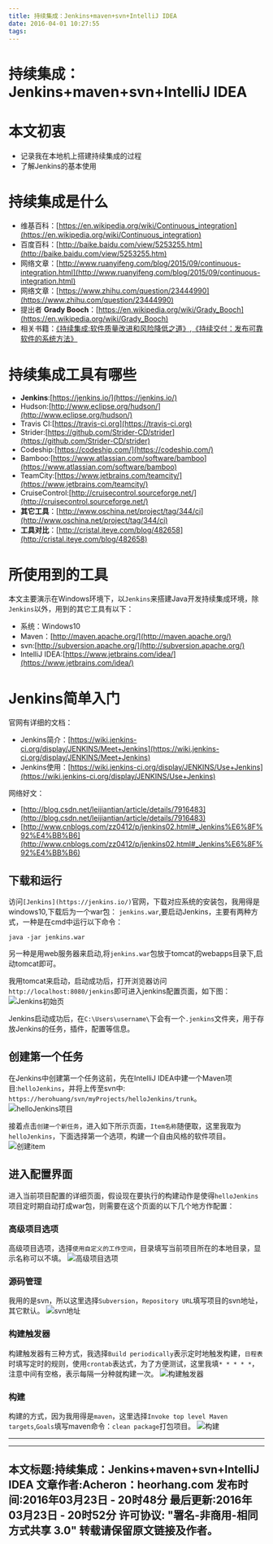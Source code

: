 ```yaml
---
title: 持续集成：Jenkins+maven+svn+IntelliJ IDEA
date: 2016-04-01 10:27:55
tags:
---
```


# 持续集成：Jenkins+maven+svn+IntelliJ IDEA

# 本文初衷
- 记录我在本地机上搭建持续集成的过程
- 了解Jenkins的基本使用

# 持续集成是什么

- 维基百科：[https://en.wikipedia.org/wiki/Continuous_integration](https://en.wikipedia.org/wiki/Continuous_integration)
- 百度百科：[http://baike.baidu.com/view/5253255.htm](http://baike.baidu.com/view/5253255.htm)
- 网络文章：[http://www.ruanyifeng.com/blog/2015/09/continuous-integration.html](http://www.ruanyifeng.com/blog/2015/09/continuous-integration.html)
- 网络文章：[https://www.zhihu.com/question/23444990](https://www.zhihu.com/question/23444990)
- 提出者 **Grady Booch**：[https://en.wikipedia.org/wiki/Grady_Booch](https://en.wikipedia.org/wiki/Grady_Booch)
- 相关书籍：[《持续集成:软件质量改进和风险降低之道》](https://book.douban.com/subject/2580604/),[《持续交付：发布可靠软件的系统方法》](https://book.douban.com/subject/6862062/)

# 持续集成工具有哪些
    
- **Jenkins**:[https://jenkins.io/](https://jenkins.io/)
- Hudson:[http://www.eclipse.org/hudson/](http://www.eclipse.org/hudson/)
- Travis CI:[https://travis-ci.org](https://travis-ci.org)
- Strider:[https://github.com/Strider-CD/strider](https://github.com/Strider-CD/strider)
- Codeship:[https://codeship.com/](https://codeship.com/)
- Bamboo:[https://www.atlassian.com/software/bamboo](https://www.atlassian.com/software/bamboo)
- TeamCity:[https://www.jetbrains.com/teamcity/](https://www.jetbrains.com/teamcity/)
- CruiseControl:[http://cruisecontrol.sourceforge.net/](http://cruisecontrol.sourceforge.net/)
- **其它工具**：[http://www.oschina.net/project/tag/344/ci](http://www.oschina.net/project/tag/344/ci)
- **工具对比**：[http://cristal.iteye.com/blog/482658](http://cristal.iteye.com/blog/482658) 

# 所使用到的工具

本文主要演示在Windows环境下，以`Jenkins`来搭建Java开发持续集成环境，除`Jenkins`以外，用到的其它工具有以下：

- 系统：Windows10
- Maven：[http://maven.apache.org/](http://maven.apache.org/)
- svn:[http://subversion.apache.org/](http://subversion.apache.org/)
- IntelliJ IDEA:[https://www.jetbrains.com/idea/](https://www.jetbrains.com/idea/)

# Jenkins简单入门

官网有详细的文档：
- Jenkins简介：[https://wiki.jenkins-ci.org/display/JENKINS/Meet+Jenkins](https://wiki.jenkins-ci.org/display/JENKINS/Meet+Jenkins)
- Jenkins使用：[https://wiki.jenkins-ci.org/display/JENKINS/Use+Jenkins](https://wiki.jenkins-ci.org/display/JENKINS/Use+Jenkins)

网络好文：
- [http://blog.csdn.net/leijiantian/article/details/7916483](http://blog.csdn.net/leijiantian/article/details/7916483)
- [http://www.cnblogs.com/zz0412/p/jenkins02.html#_Jenkins%E6%8F%92%E4%BB%B6](http://www.cnblogs.com/zz0412/p/jenkins02.html#_Jenkins%E6%8F%92%E4%BB%B6)

## 下载和运行
访问`[Jenkins](https://jenkins.io/)`官网，下载对应系统的安装包，我用得是windows10,下载后为一个war包： `jenkins.war`,要启动Jenkins，主要有两种方式，一种是在cmd中运行以下命令：

```
java -jar jenkins.war
```

另一种是用web服务器来启动,将`jenkins.war`包放于tomcat的webapps目录下,启动tomcat即可。

我用tomcat来启动，启动成功后，打开浏览器访问`http://localhost:8080/jenkins`即可进入jenkins配置页面，如下图：
![Jenkins初始页](../images/jenkins-start-page.png)

Jenkins启动成功后，在`C:\Users\username\`下会有一个`.jenkins`文件夹，用于存放Jenkins的任务，插件，配置等信息。

## 创建第一个任务
在Jenkins中创建第一个任务这前，先在IntelliJ IDEA中建一个Maven项目:`helloJenkins`，并将上传至svn中:` https://herohuang/svn/myProjects/helloJenkins/trunk`。
![helloJenkins项目](../images/helloJenkins-project.png)

接着点击`创建一个新任务`，进入如下所示页面，`Item名称`随便取，这里我取为`helloJenkins`，下面选择第一个选项，构建一个自由风格的软件项目。
![创建item](../images/create-a-item.png)

## 进入配置界面
进入当前项目配置的详细页面，假设现在要执行的构建动作是使得`helloJenkins`项目定时期自动打成war包，则需要在这个页面的以下几个地方作配置：

### 高级项目选项
高级项目选项，选择`使用自定义的工作空间`，目录填写当前项目所在的本地目录，显示名称可以不填。
![高级项目选项](../images/helloJenkins_gaojixiangmuxuanxiang.png) 

### 源码管理
我用的是svn，所以这里选择`Subversion`，`Repository URL`填写项目的svn地址，其它默认。
![svn地址](../images/helloJenkins_svn.png)

### 构建触发器
构建触发器有三种方式，我选择`Build periodically`表示定时地触发构建，`日程表`时填写定时的规则，使用`crontab`表达式，为了方便测试，这里我填`* * * * *`，注意中间有空格，表示每隔一分种就构建一次。
![构建触发器](../images/helloJenkins_biuld.png)

### 构建
构建的方式，因为我用得是`maven`，这里选择`Invoke top level Maven targets`,`Goals`填写maven命令：`clean package`打包项目。
![构建](../images/helloJenkins_maven.png)


---
>
---
本文标题:持续集成：Jenkins+maven+svn+IntelliJ IDEA
文章作者:Acheron：heorhang.com
发布时间:2016年03月23日 - 20时48分
最后更新:2016年03月23日 - 20时52分 
许可协议: "署名-非商用-相同方式共享 3.0" 转载请保留原文链接及作者。
---

